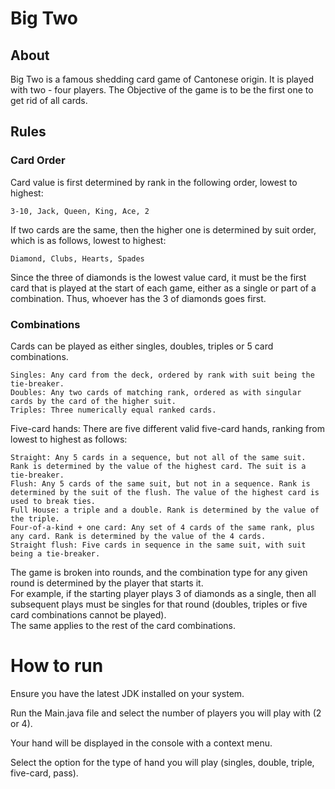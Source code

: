 # Big Two

## About
Big Two is a famous shedding card game of Cantonese origin. It is played with two - four players.
The Objective of the game is to be the first one to get rid of all cards.

## Rules
### Card Order
Card value is first determined by rank in the following order, lowest to highest:

    3-10, Jack, Queen, King, Ace, 2  

If two cards are the same, then the higher one is determined by suit order, which is as follows, lowest to highest:  
    
    Diamond, Clubs, Hearts, Spades  

Since the three of diamonds is the lowest value card, it must be the first card that is played at the start of each game, either as a single or part of a combination. 
Thus, whoever has the 3 of diamonds goes first.

### Combinations
Cards can be played as either singles, doubles, triples or 5 card combinations.  
        
    Singles: Any card from the deck, ordered by rank with suit being the tie-breaker.
    Doubles: Any two cards of matching rank, ordered as with singular cards by the card of the higher suit.
    Triples: Three numerically equal ranked cards.
    
Five-card hands: There are five different valid five-card hands, ranking from lowest to highest as follows:

    Straight: Any 5 cards in a sequence, but not all of the same suit. Rank is determined by the value of the highest card. The suit is a tie-breaker.
    Flush: Any 5 cards of the same suit, but not in a sequence. Rank is determined by the suit of the flush. The value of the highest card is used to break ties.
    Full House: a triple and a double. Rank is determined by the value of the triple.
    Four-of-a-kind + one card: Any set of 4 cards of the same rank, plus any card. Rank is determined by the value of the 4 cards.
    Straight flush: Five cards in sequence in the same suit, with suit being a tie-breaker.

The game is broken into rounds, and the combination type for any given round is determined by the player that starts it.  
For example, if the starting player plays 3 of diamonds as a single, then all subsequent plays must be singles for that round (doubles, triples or five card combinations cannot be played).  
The same applies to the rest of the card combinations.

# How to run
Ensure you have the latest JDK installed on your system.   

Run the Main.java file and select the number of players you will play with (2 or 4).

Your hand will be displayed in the console with a context menu.  

Select the option for the type of hand you will play (singles, double, triple, five-card, pass).
 





